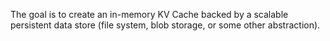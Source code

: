 The goal is to create an in-memory KV Cache backed by a scalable persistent data store (file system, blob storage, or some other abstraction).